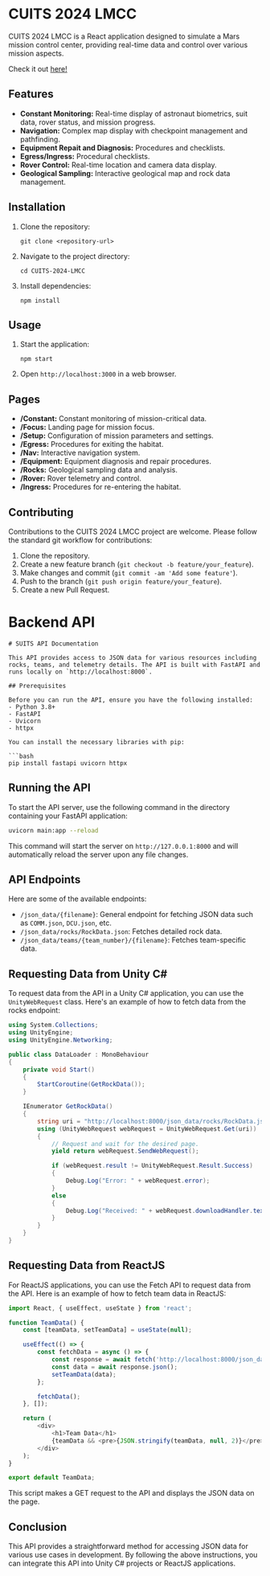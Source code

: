# CUITS 2024 LMCC

CUITS 2024 LMCC is a React application designed to simulate a Mars mission control center, providing real-time data and control over various mission aspects.  

Check it out [here!](https://columbiaspace.github.io/SUITS-23-24-LMCC/)   
## Features

- **Constant Monitoring:** Real-time display of astronaut biometrics, suit data, rover status, and mission progress.
- **Navigation:** Complex map display with checkpoint management and pathfinding.
- **Equipment Repait and Diagnosis:** Procedures and checklists.
- **Egress/Ingress:** Procedural checklists.
- **Rover Control:** Real-time location and camera data display.
- **Geological Sampling:** Interactive geological map and rock data management.

## Installation

1. Clone the repository:
   ```
   git clone <repository-url>
   ```
2. Navigate to the project directory:
   ```
   cd CUITS-2024-LMCC
   ```
3. Install dependencies:
   ```
   npm install
   ```

## Usage

1. Start the application:
   ```
   npm start
   ```
2. Open `http://localhost:3000` in a web browser.

## Pages

- **/Constant:** Constant monitoring of mission-critical data.
- **/Focus:** Landing page for mission focus.
- **/Setup:** Configuration of mission parameters and settings.
- **/Egress:** Procedures for exiting the habitat.
- **/Nav:** Interactive navigation system.
- **/Equipment:** Equipment diagnosis and repair procedures.
- **/Rocks:** Geological sampling data and analysis.
- **/Rover:** Rover telemetry and control.
- **/Ingress:** Procedures for re-entering the habitat.

## Contributing

Contributions to the CUITS 2024 LMCC project are welcome. Please follow the standard git workflow for contributions:

1. Clone the repository.
2. Create a new feature branch (`git checkout -b feature/your_feature`).
3. Make changes and commit (`git commit -am 'Add some feature'`).
4. Push to the branch (`git push origin feature/your_feature`).
5. Create a new Pull Request.

# Backend API
```
# SUITS API Documentation

This API provides access to JSON data for various resources including rocks, teams, and telemetry details. The API is built with FastAPI and runs locally on `http://localhost:8000`.

## Prerequisites

Before you can run the API, ensure you have the following installed:
- Python 3.8+
- FastAPI
- Uvicorn
- httpx

You can install the necessary libraries with pip:

```bash
pip install fastapi uvicorn httpx
```

## Running the API

To start the API server, use the following command in the directory containing your FastAPI application:

```bash
uvicorn main:app --reload
```

This command will start the server on `http://127.0.0.1:8000` and will automatically reload the server upon any file changes.

## API Endpoints

Here are some of the available endpoints:

- `/json_data/{filename}`: General endpoint for fetching JSON data such as `COMM.json`, `DCU.json`, etc.
- `/json_data/rocks/RockData.json`: Fetches detailed rock data.
- `/json_data/teams/{team_number}/{filename}`: Fetches team-specific data.

## Requesting Data from Unity C#

To request data from the API in a Unity C# application, you can use the `UnityWebRequest` class. Here's an example of how to fetch data from the rocks endpoint:

```csharp
using System.Collections;
using UnityEngine;
using UnityEngine.Networking;

public class DataLoader : MonoBehaviour
{
    private void Start()
    {
        StartCoroutine(GetRockData());
    }

    IEnumerator GetRockData()
    {
        string uri = "http://localhost:8000/json_data/rocks/RockData.json";
        using (UnityWebRequest webRequest = UnityWebRequest.Get(uri))
        {
            // Request and wait for the desired page.
            yield return webRequest.SendWebRequest();

            if (webRequest.result != UnityWebRequest.Result.Success)
            {
                Debug.Log("Error: " + webRequest.error);
            }
            else
            {
                Debug.Log("Received: " + webRequest.downloadHandler.text);
            }
        }
    }
}
```

## Requesting Data from ReactJS

For ReactJS applications, you can use the Fetch API to request data from the API. Here is an example of how to fetch team data in ReactJS:

```javascript
import React, { useEffect, useState } from 'react';

function TeamData() {
    const [teamData, setTeamData] = useState(null);

    useEffect(() => {
        const fetchData = async () => {
            const response = await fetch('http://localhost:8000/json_data/teams/1/Completed_EVA.json');
            const data = await response.json();
            setTeamData(data);
        };

        fetchData();
    }, []);

    return (
        <div>
            <h1>Team Data</h1>
            {teamData && <pre>{JSON.stringify(teamData, null, 2)}</pre>}
        </div>
    );
}

export default TeamData;
```

This script makes a GET request to the API and displays the JSON data on the page.

## Conclusion

This API provides a straightforward method for accessing JSON data for various use cases in development. By following the above instructions, you can integrate this API into Unity C# projects or ReactJS applications.
```

